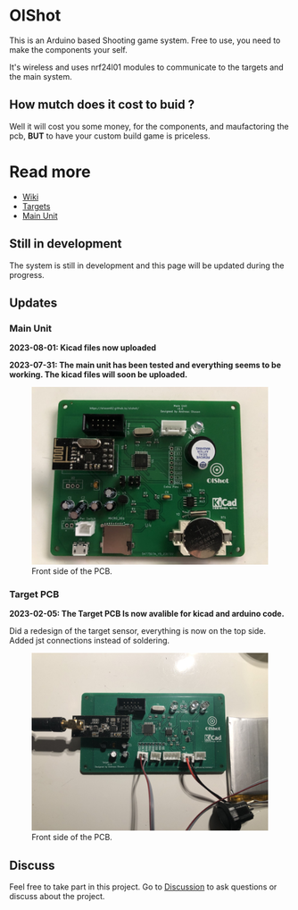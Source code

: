 # OlShot
This is an Arduino based Shooting game system. Free to use, you need to make the components your self.

It's wireless and uses nrf24l01 modules to communicate to the targets and the main system.

## How mutch does it cost to buid ?
Well it will cost you some money, for the components, and maufactoring the pcb, **BUT** to have your custom build game is priceless.

# Read more
* [Wiki](https://github.com/olsson82/olshot/wiki)
* [Targets](page/targets.md)
* [Main Unit](page/mainunit.md)

## Still in development
The system is still in development and this page will be updated during the progress.

## Updates
### Main Unit
**2023-08-01: Kicad files now uploaded**

**2023-07-31: The main unit has been tested and everything seems to be working. The kicad files will soon be uploaded.**

<figure>
    <img src="image/mainunit/IMG_3313.jpeg"
         alt="Front side">
    <figcaption>Front side of the PCB.</figcaption>
</figure>


### Target PCB
**2023-02-05: The Target PCB Is now avalible for kicad and arduino code.**

Did a redesign of the target sensor, everything is now on the top side. Added jst connections instead of soldering.
<figure>
    <img src="image/target/IMG_3316.jpeg"
         alt="Front side">
    <figcaption>Front side of the PCB.</figcaption>
</figure>

## Discuss
Feel free to take part in this project. Go to [Discussion](https://github.com/olsson82/olshot/discussions) to ask questions or discuss about the project.
